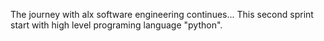 The journey with alx software engineering continues... This second sprint start with high level programing language "python".
